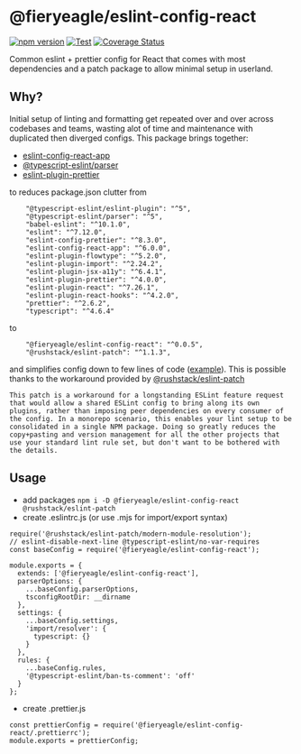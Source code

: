 # @fieryeagle/eslint-config-react

[![npm version](https://badge.fury.io/js/@fieryeagle%2Feslint-config-react.svg)](https://badge.fury.io/js/@fieryeagle%2Feslint-config-react) [![Test](https://github.com/cheshirecode/eslint-config-react/actions/workflows/test.yml/badge.svg)](https://github.com/cheshirecode/eslint-config-react/actions/workflows/test.yml) [![Coverage Status](https://coveralls.io/repos/github/cheshirecode/eslint-config-react/badge.svg?branch=main)](https://coveralls.io/github/cheshirecode/eslint-config-react?branch=main)

Common eslint + prettier config for React that comes with most dependencies and a patch package to allow minimal setup in userland.

## Why?

Initial setup of linting and formatting get repeated over and over across codebases and teams, wasting alot of time and maintenance with duplicated then diverged configs. This package brings together:
 - [eslint-config-react-app](https://github.com/facebook/create-react-app/tree/main/packages/eslint-config-react-app)
 - [@typescript-eslint/parser](https://typescript-eslint.io/docs/linting/)
 - [eslint-plugin-prettier](https://github.com/prettier/eslint-config-prettier) 

to reduces package.json clutter from
```
    "@typescript-eslint/eslint-plugin": "^5",
    "@typescript-eslint/parser": "^5",
    "babel-eslint": "^10.1.0",
    "eslint": "^7.12.0",
    "eslint-config-prettier": "^8.3.0",
    "eslint-config-react-app": "^6.0.0",
    "eslint-plugin-flowtype": "^5.2.0",
    "eslint-plugin-import": "^2.24.2",
    "eslint-plugin-jsx-a11y": "^6.4.1",
    "eslint-plugin-prettier": "^4.0.0",
    "eslint-plugin-react": "^7.26.1",
    "eslint-plugin-react-hooks": "^4.2.0",
    "prettier": "^2.6.2",
    "typescript": "^4.6.4"
```
to
```
    "@fieryeagle/eslint-config-react": "^0.0.5",
    "@rushstack/eslint-patch": "^1.1.3",
```
and simplifies config down to few lines of code ([example](#usage)). This is possible thanks to the workaround provided by [@rushstack/eslint-patch](https://www.npmjs.com/package/@rushstack/eslint-patch)
```
This patch is a workaround for a longstanding ESLint feature request that would allow a shared ESLint config to bring along its own plugins, rather than imposing peer dependencies on every consumer of the config. In a monorepo scenario, this enables your lint setup to be consolidated in a single NPM package. Doing so greatly reduces the copy+pasting and version management for all the other projects that use your standard lint rule set, but don't want to be bothered with the details.
```

## Usage

- add packages `npm i -D @fieryeagle/eslint-config-react @rushstack/eslint-patch`
- create .eslintrc.js (or use  .mjs for import/export syntax)
```
require('@rushstack/eslint-patch/modern-module-resolution');
// eslint-disable-next-line @typescript-eslint/no-var-requires
const baseConfig = require('@fieryeagle/eslint-config-react');

module.exports = {
  extends: ['@fieryeagle/eslint-config-react'],
  parserOptions: {
    ...baseConfig.parserOptions,
    tsconfigRootDir: __dirname
  },
  settings: {
    ...baseConfig.settings,
    'import/resolver': {
      typescript: {}
    }
  },
  rules: {
    ...baseConfig.rules,
    '@typescript-eslint/ban-ts-comment': 'off'
  }
};

```
- create .prettier.js
```
const prettierConfig = require('@fieryeagle/eslint-config-react/.prettierrc');
module.exports = prettierConfig;
```

